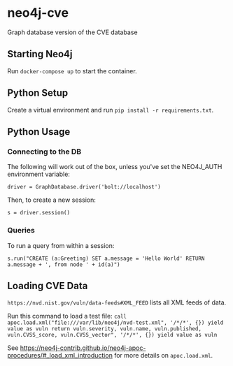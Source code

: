 # neo4j-cve
Graph database version of the CVE database

## Starting Neo4j

Run `docker-compose up` to start the container.

## Python Setup

Create a virtual environment and run `pip install -r requirements.txt`.

## Python Usage

### Connecting to the DB

The following will work out of the box, unless you've set the NEO4J_AUTH
environment variable:

```driver = GraphDatabase.driver('bolt://localhost')```

Then, to create a new session:

```s = driver.session()```

### Queries

To run a query from within a session:

```s.run("CREATE (a:Greeting) SET a.message = 'Hello World' RETURN a.message + ', from node ' + id(a)")```

## Loading CVE Data

`https://nvd.nist.gov/vuln/data-feeds#XML_FEED` lists all XML feeds of data.

Run this command to load a test file:
```call apoc.load.xml("file:///var/lib/neo4j/nvd-test.xml", '/*/*', {}) yield value as vuln return vuln.severity, vuln.name, vuln.published, vuln.CVSS_score, vuln.CVSS_vector", '/*/*', {}) yield value as vuln```

See https://neo4j-contrib.github.io/neo4j-apoc-procedures/#_load_xml_introduction
for more details on `apoc.load.xml`.